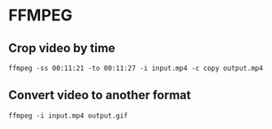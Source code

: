 # FFMPEG
## Crop video by time
`ffmpeg -ss 00:11:21 -to 00:11:27 -i input.mp4 -c copy output.mp4`
## Convert video to another format
`ffmpeg -i input.mp4 output.gif`